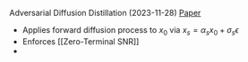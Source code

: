 Adversarial Diffusion Distillation (2023-11-28)
[Paper](https://static1.squarespace.com/static/6213c340453c3f502425776e/t/65663480a92fba51d0e1023f/1701197769659/adversarial_diffusion_distillation.pdf) 

-  Applies forward diffusion process to $x_0$ via $x_s = \alpha_s x_0 + \sigma_s ϵ$
-  Enforces [[Zero-Terminal SNR]]
-  
